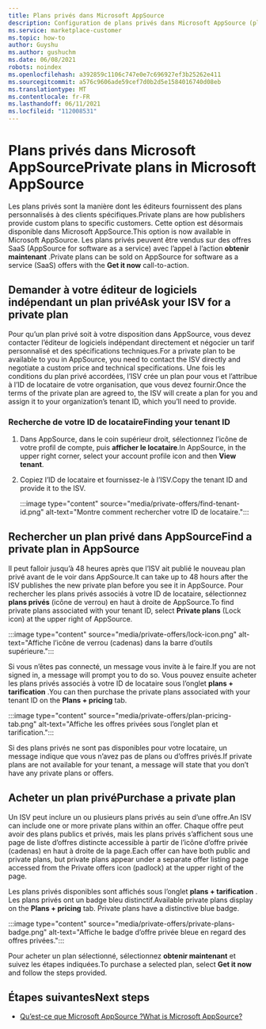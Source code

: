 ```yaml
---
title: Plans privés dans Microsoft AppSource
description: Configuration de plans privés dans Microsoft AppSource (place de marché Azure).
ms.service: marketplace-customer
ms.topic: how-to
author: Guyshu
ms.author: gushuchm
ms.date: 06/08/2021
robots: noindex
ms.openlocfilehash: a392859c1106c747e0e7c696927ef3b25262e411
ms.sourcegitcommit: a576c9606ade59cef7d0b2d5e1584016740d08eb
ms.translationtype: MT
ms.contentlocale: fr-FR
ms.lasthandoff: 06/11/2021
ms.locfileid: "112008531"
---
```

# <a name="private-plans-in-microsoft-appsource"></a><span data-ttu-id="b2af7-103">Plans privés dans Microsoft AppSource</span><span class="sxs-lookup"><span data-stu-id="b2af7-103">Private plans in Microsoft AppSource</span></span>

<span data-ttu-id="b2af7-104">Les plans privés sont la manière dont les éditeurs fournissent des plans personnalisés à des clients spécifiques.</span><span class="sxs-lookup"><span data-stu-id="b2af7-104">Private plans are how publishers provide custom plans to specific customers.</span></span> <span data-ttu-id="b2af7-105">Cette option est désormais disponible dans Microsoft AppSource.</span><span class="sxs-lookup"><span data-stu-id="b2af7-105">This option is now available in Microsoft AppSource.</span></span> <span data-ttu-id="b2af7-106">Les plans privés peuvent être vendus sur des offres SaaS (AppSource for software as a service) avec l’appel à l’action **obtenir maintenant** .</span><span class="sxs-lookup"><span data-stu-id="b2af7-106">Private plans can be sold on AppSource for software as a service (SaaS) offers with the **Get it now** call-to-action.</span></span>

## <a name="ask-your-isv-for-a-private-plan"></a><span data-ttu-id="b2af7-107">Demander à votre éditeur de logiciels indépendant un plan privé</span><span class="sxs-lookup"><span data-stu-id="b2af7-107">Ask your ISV for a private plan</span></span>

<span data-ttu-id="b2af7-108">Pour qu’un plan privé soit à votre disposition dans AppSource, vous devez contacter l’éditeur de logiciels indépendant directement et négocier un tarif personnalisé et des spécifications techniques.</span><span class="sxs-lookup"><span data-stu-id="b2af7-108">For a private plan to be available to you in AppSource, you need to contact the ISV directly and negotiate a custom price and technical specifications.</span></span> <span data-ttu-id="b2af7-109">Une fois les conditions du plan privé accordées, l’ISV crée un plan pour vous et l’attribue à l’ID de locataire de votre organisation, que vous devez fournir.</span><span class="sxs-lookup"><span data-stu-id="b2af7-109">Once the terms of the private plan are agreed to, the ISV will create a plan for you and assign it to your organization’s tenant ID, which you’ll need to provide.</span></span>

### <a name="finding-your-tenant-id"></a><span data-ttu-id="b2af7-110">Recherche de votre ID de locataire</span><span class="sxs-lookup"><span data-stu-id="b2af7-110">Finding your tenant ID</span></span>

1. <span data-ttu-id="b2af7-111">Dans AppSource, dans le coin supérieur droit, sélectionnez l’icône de votre profil de compte, puis **afficher le locataire**.</span><span class="sxs-lookup"><span data-stu-id="b2af7-111">In AppSource, in the upper right corner, select your account profile icon and then **View tenant**.</span></span>
2. <span data-ttu-id="b2af7-112">Copiez l’ID de locataire et fournissez-le à l’ISV.</span><span class="sxs-lookup"><span data-stu-id="b2af7-112">Copy the tenant ID and provide it to the ISV.</span></span>

    :::image type="content" source="media/private-offers/find-tenant-id.png" alt-text="Montre comment rechercher votre ID de locataire.":::

## <a name="find-a-private-plan-in-appsource"></a><span data-ttu-id="b2af7-114">Rechercher un plan privé dans AppSource</span><span class="sxs-lookup"><span data-stu-id="b2af7-114">Find a private plan in AppSource</span></span>

<span data-ttu-id="b2af7-115">Il peut falloir jusqu’à 48 heures après que l’ISV ait publié le nouveau plan privé avant de le voir dans AppSource.</span><span class="sxs-lookup"><span data-stu-id="b2af7-115">It can take up to 48 hours after the ISV publishes the new private plan before you see it in AppSource.</span></span> <span data-ttu-id="b2af7-116">Pour rechercher les plans privés associés à votre ID de locataire, sélectionnez **plans privés** (icône de verrou) en haut à droite de AppSource.</span><span class="sxs-lookup"><span data-stu-id="b2af7-116">To find private plans associated with your tenant ID, select **Private plans** (Lock icon) at the upper right of AppSource.</span></span>

:::image type="content" source="media/private-offers/lock-icon.png" alt-text="Affiche l’icône de verrou (cadenas) dans la barre d’outils supérieure.":::

<span data-ttu-id="b2af7-118">Si vous n’êtes pas connecté, un message vous invite à le faire.</span><span class="sxs-lookup"><span data-stu-id="b2af7-118">If you are not signed in, a message will prompt you to do so.</span></span> <span data-ttu-id="b2af7-119">Vous pouvez ensuite acheter les plans privés associés à votre ID de locataire sous l’onglet **plans + tarification** .</span><span class="sxs-lookup"><span data-stu-id="b2af7-119">You can then purchase the private plans associated with your tenant ID on the **Plans + pricing** tab.</span></span>

:::image type="content" source="media/private-offers/plan-pricing-tab.png" alt-text="Affiche les offres privées sous l’onglet plan et tarification.":::

<span data-ttu-id="b2af7-121">Si des plans privés ne sont pas disponibles pour votre locataire, un message indique que vous n’avez pas de plans ou d’offres privés.</span><span class="sxs-lookup"><span data-stu-id="b2af7-121">If private plans are not available for your tenant, a message will state that you don’t have any private plans or offers.</span></span>

## <a name="purchase-a-private-plan"></a><span data-ttu-id="b2af7-122">Acheter un plan privé</span><span class="sxs-lookup"><span data-stu-id="b2af7-122">Purchase a private plan</span></span>

<span data-ttu-id="b2af7-123">Un ISV peut inclure un ou plusieurs plans privés au sein d’une offre.</span><span class="sxs-lookup"><span data-stu-id="b2af7-123">An ISV can include one or more private plans within an offer.</span></span> <span data-ttu-id="b2af7-124">Chaque offre peut avoir des plans publics et privés, mais les plans privés s’affichent sous une page de liste d’offres distincte accessible à partir de l’icône d’offre privée (cadenas) en haut à droite de la page.</span><span class="sxs-lookup"><span data-stu-id="b2af7-124">Each offer can have both public and private plans, but private plans appear under a separate offer listing page accessed from the Private offers icon (padlock) at the upper right of the page.</span></span>

<span data-ttu-id="b2af7-125">Les plans privés disponibles sont affichés sous l’onglet **plans + tarification** . Les plans privés ont un badge bleu distinctif.</span><span class="sxs-lookup"><span data-stu-id="b2af7-125">Available private plans display on the **Plans + pricing** tab. Private plans have a distinctive blue badge.</span></span>

:::image type="content" source="media/private-offers/private-plans-badge.png" alt-text="Affiche le badge d’offre privée bleue en regard des offres privées.":::

<span data-ttu-id="b2af7-127">Pour acheter un plan sélectionné, sélectionnez **obtenir maintenant** et suivez les étapes indiquées.</span><span class="sxs-lookup"><span data-stu-id="b2af7-127">To purchase a selected plan, select **Get it now** and follow the steps provided.</span></span>

## <a name="next-steps"></a><span data-ttu-id="b2af7-128">Étapes suivantes</span><span class="sxs-lookup"><span data-stu-id="b2af7-128">Next steps</span></span>

- [<span data-ttu-id="b2af7-129">Qu’est-ce que Microsoft AppSource ?</span><span class="sxs-lookup"><span data-stu-id="b2af7-129">What is Microsoft AppSource?</span></span>](appsource-overview.md)
